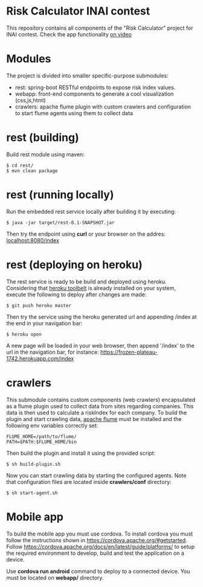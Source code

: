 Risk Calculator INAI contest
===

This repository contains all components of the "Risk Calculator" project for INAI contest.
Check the app functionality [on video](https://www.youtube.com/watch?v=MBlYHWENgHA&feature=youtu.be)


Modules
=====

The project is divided into smaller specific-purpose submodules:

*	rest: spring-boot RESTful endpoints to expose risk index values.
*	webapp: front-end components to generate a cool visualization (css,js,html)
*	crawlers: apache flume plugin with custom crawlers and configuration to start flume agents using them to collect data

rest (building)
======

Build rest module using maven:
````
$ cd rest/
$ mvn clean package
````

rest (running locally)
======

Run the embedded rest service locally after building it by executing:
````
$ java -jar target/rest-0.1-SNAPSHOT.jar
````

Then try the endpoint using **curl** or your browser on the addres: [localhost:8080/index](http://localhost:8080/index)

rest (deploying on heroku)
======

The rest service is ready to be build and deployed using heroku. Considering that [heroku toolbelt](https://toolbelt.heroku.com/) is already installed on your system, execute the following to deploy after changes are made:

````
$ git push heroku master
````

Then try the service using the heroku generated url and appending /index at the end in your navigation bar:
````
$ heroku open
````

A new page will be loaded in your web browser, then append '/index' to the url in the navigation bar, for instance: https://frozen-plateau-1742.herokuapp.com/index


crawlers
======

This submodule contains custom components (web crawlers) encapsulated as a flume plugin used to collect data from sites regarding companies. This data is then used to calculate a riskIndex for each company.
To build the plugin and start crawling data, [apache flume](https://flume.apache.org/download.html) must be installed and the following env variables correctly set:
````
FLUME_HOME=/path/to/flume/
PATH=$PATH:$FLUME_HOME/bin
````

Then build the plugin and install it using the provided script:
````
$ sh build-plugin.sh
````

Now you can start crawling data by starting the configured agents. Note that configuration files are located inside **crawlers/conf** directory:
````
$ sh start-agent.sh
````

Mobile app
======

To build the mobile app you must use cordova. To install cordova you must follow the instructions shown in https://cordova.apache.org/#getstarted.  Follow https://cordova.apache.org/docs/en/latest/guide/platforms/ to setup the required environment to develop, build and test the application on a device.

Use **cordova run android** command to deploy to a connected device. You must be located on **webapp/** directory.

